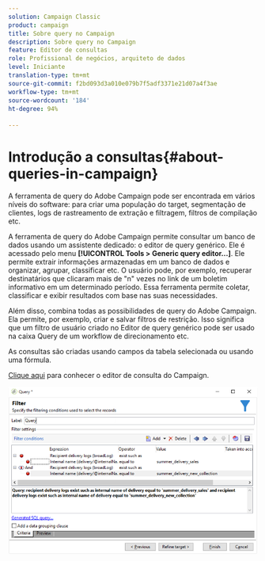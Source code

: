 ```yaml
---
solution: Campaign Classic
product: campaign
title: Sobre query no Campaign
description: Sobre query no Campaign
feature: Editor de consultas
role: Profissional de negócios, arquiteto de dados
level: Iniciante
translation-type: tm+mt
source-git-commit: f2bd093d3a010e079b7f5adf3371e21d07a4f3ae
workflow-type: tm+mt
source-wordcount: '184'
ht-degree: 94%

---
```



# Introdução a consultas{#about-queries-in-campaign}

A ferramenta de query do Adobe Campaign pode ser encontrada em vários níveis do software: para criar uma população do target, segmentação de clientes, logs de rastreamento de extração e filtragem, filtros de compilação etc.

A ferramenta de query do Adobe Campaign permite consultar um banco de dados usando um assistente dedicado: o editor de query genérico. Ele é acessado pelo menu **[!UICONTROL Tools > Generic query editor...]**. Ele permite extrair informações armazenadas em um banco de dados e organizar, agrupar, classificar etc. O usuário pode, por exemplo, recuperar destinatários que clicaram mais de &quot;n&quot; vezes no link de um boletim informativo em um determinado período. Essa ferramenta permite coletar, classificar e exibir resultados com base nas suas necessidades.

Além disso, combina todas as possibilidades de query do Adobe Campaign. Ela permite, por exemplo, criar e salvar filtros de restrição. Isso significa que um filtro de usuário criado no Editor de query genérico pode ser usado na caixa Query de um workflow de direcionamento etc.

As consultas são criadas usando campos da tabela selecionada ou usando uma fórmula.

[Clique aqui](../../workflow/using/query.md) para conhecer o editor de consulta do Campaign.

![](assets/query_recipients_4.png)
